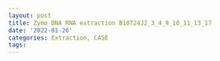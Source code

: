 ```yaml
---
layout: post
title: Zymo DNA RNA extraction B10T24J2_3_4_9_10_11_13_17
date: '2022-01-26'
categories: Extraction, CASE
tags: 
---
```


